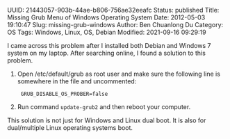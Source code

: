 UUID: 21443057-903b-44ae-b806-756ae32eeafc
Status: published
Title: Missing Grub Menu of Windows Operating System
Date: 2012-05-03 19:10:47
Slug: missing-grub-windows
Author: Ben Chuanlong Du
Category: OS
Tags: Windows, Linux, OS, Debian
Modified: 2021-09-16 09:29:19

I came across this problem after I installed both Debian and Windows 7 system on my laptop.
After searching online, I found a solution to this problem. 
1. Open /etc/default/grub as root user and make sure the following line is somewhere in the file and uncommented:

        GRUB_DISABLE_OS_PROBER=false

2. Run command `update-grub2` and then reboot your computer.

This solution is not just for Windows and Linux dual boot. 
It is also for dual/multiple Linux operating systems boot. 
